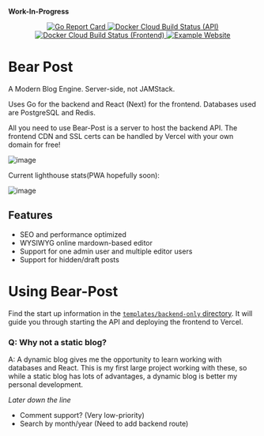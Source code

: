 **Work-In-Progress**

<p align="center">
    <a href="https://goreportcard.com/report/github.com/alanqchen/bear-post">
        <img alt="Go Report Card" src="https://goreportcard.com/badge/github.com/alanqchen/bear-post" />
    </a>
    <a href="https://hub.docker.com/repository/docker/aqchen/bearpost-api">
        <img alt="Docker Cloud Build Status (API)" src="https://img.shields.io/docker/cloud/build/aqchen/bearpost-api?label=docker%20build%20api" />
    </a>
    <a href="https://hub.docker.com/repository/docker/aqchen/bearpost-frontend">
        <img alt="Docker Cloud Build Status (Frontend)" src="https://img.shields.io/docker/cloud/build/aqchen/bearpost-frontend?label=docker%20build%20frontend" />
    </a>
    <a href="https://example.aqchen.com">
        <img alt="Example Website" src="https://img.shields.io/website?label=example%20site&up_message=Online&url=https%3A%2F%2Fexample.aqchen.com" />
    </a>
</p>

# Bear Post
A Modern Blog Engine. Server-side, not JAMStack.

Uses Go for the backend and React (Next) for the frontend.
Databases used are PostgreSQL and Redis.

All you need to use Bear-Post is a server to host the backend API. The frontend CDN and SSL certs can be handled by Vercel with your own domain for free!

![image](https://user-images.githubusercontent.com/18543142/89113712-70958a80-d442-11ea-8e79-f373feb44990.png)

Current lighthouse stats(PWA hopefully soon):

![image](https://user-images.githubusercontent.com/18543142/87865583-293cd380-c945-11ea-9aaa-4e58bdafa203.png)

## Features

* SEO and performance optimized
* WYSIWYG online mardown-based editor 
* Support for one admin user and multiple editor users
* Support for hidden/draft posts

# Using Bear-Post

Find the start up information in the [`templates/backend-only` directory](templates/backend-only).
It will guide you through starting the API and deploying the frontend to Vercel.

### Q: Why not a static blog?
A: A dynamic blog gives me the opportunity to learn working with databases and React. This is my first large project working with these, so while a static blog has lots of advantages, a dynamic blog is better my personal development.

*Later down the line*
- Comment support? (Very low-priority)
- Search by month/year (Need to add backend route)

